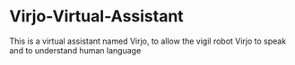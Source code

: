 # Virjo-Virtual-Assistant
This is a virtual assistant named Virjo, to allow the vigil robot Virjo to speak and to understand human language
